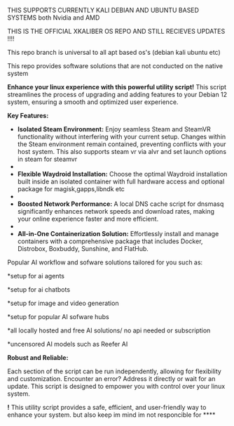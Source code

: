 
THIS SUPPORTS CURRENTLY KALI DEBIAN AND UBUNTU BASED SYSTEMS both Nvidia and AMD

THIS IS THE OFFICIAL XKALIBER OS REPO AND STILL RECIEVES UPDATES !!!!

This repo branch is universal to all apt based os's (debian kali ubuntu etc)

This repo provides software solutions that are not conducted on the native system



**Enhance your linux experience with this powerful utility script!** This script streamlines the process of upgrading and adding features to your Debian 12 system, ensuring a smooth and optimized user experience.

**Key Features:**

* **Isolated Steam Environment:**  Enjoy seamless Steam and SteamVR functionality without interfering with your current setup.  Changes within the Steam environment remain contained, preventing conflicts with your host system. This also supports steam vr via alvr and set launch options in steam for steamvr
* 
* **Flexible Waydroid Installation:** Choose the optimal Waydroid installation built inside an isolated container with full hardware access and optional package for magisk,gapps,libndk etc
* 
* **Boosted Network Performance:**  A local DNS cache script for dnsmasq significantly enhances network speeds and download rates, making your online experience faster and more efficient.
* 
* **All-in-One Containerization Solution:**  Effortlessly install and manage containers with a comprehensive package that includes Docker, Distrobox, Boxbuddy, Sunshine, and FlatHub.

Popular AI workflow and sofware solutions tailored for you such as:

*setup for ai agents

*setup for ai chatbots

*setup for image and video generation 

*setup for popular AI sofware hubs

*all locally hosted and free AI solutions/ no api needed or subscription

*uncensored AI models such as Reefer AI

**Robust and Reliable:**

Each section of the script can be run independently, allowing for flexibility and customization.  Encounter an error?  Address it directly or wait for an update.  This script is designed to empower you with control over your linux system.

**!**  This utility script provides a safe, efficient, and user-friendly way to enhance your system.
but also keep im mind im not responcible for ****
